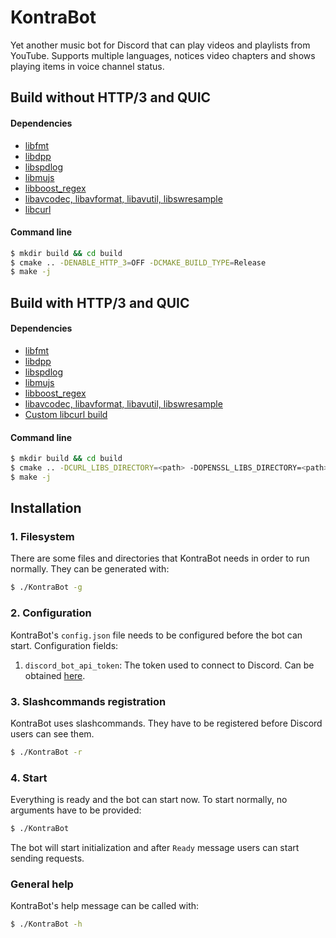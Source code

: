 # KontraBot
Yet another music bot for Discord that can play videos and playlists from YouTube.
Supports multiple languages, notices video chapters and shows playing items in voice channel status.

## Build without HTTP/3 and QUIC
#### Dependencies
* [libfmt](https://github.com/fmtlib/fmt)
* [libdpp](https://github.com/brainboxdotcc/DPP)
* [libspdlog](https://github.com/gabime/spdlog)
* [libmujs](https://github.com/ccxvii/mujs)
* [libboost_regex](https://github.com/boostorg/regex)
* [libavcodec, libavformat, libavutil, libswresample](https://github.com/FFmpeg/FFmpeg)
* [libcurl](https://github.com/curl/curl)
#### Command line
```sh
$ mkdir build && cd build
$ cmake .. -DENABLE_HTTP_3=OFF -DCMAKE_BUILD_TYPE=Release
$ make -j
```

## Build with HTTP/3 and QUIC
#### Dependencies
* [libfmt](https://github.com/fmtlib/fmt)
* [libdpp](https://github.com/brainboxdotcc/DPP)
* [libspdlog](https://github.com/gabime/spdlog)
* [libmujs](https://github.com/ccxvii/mujs)
* [libboost_regex](https://github.com/boostorg/regex)
* [libavcodec, libavformat, libavutil, libswresample](https://github.com/FFmpeg/FFmpeg)
* [Custom libcurl build](https://curl.se/docs/http3.html)
#### Command line
```sh
$ mkdir build && cd build
$ cmake .. -DCURL_LIBS_DIRECTORY=<path> -DOPENSSL_LIBS_DIRECTORY=<path> -DENABLE_HTTP_3=ON -DCMAKE_BUILD_TYPE=Release
$ make -j
```

## Installation
### 1. Filesystem
There are some files and directories that KontraBot needs in order to run normally. They can be generated with:
```sh
$ ./KontraBot -g
```

### 2. Configuration
KontraBot's `config.json` file needs to be configured before the bot can start. Configuration fields:
1. `discord_bot_api_token`: The token used to connect to Discord. Can be obtained [here](https://discord.com/developers/docs/quick-start/getting-started).

### 3. Slashcommands registration
KontraBot uses slashcommands. They have to be registered before Discord users can see them. 
```sh
$ ./KontraBot -r
```

### 4. Start
Everything is ready and the bot can start now. To start normally, no arguments have to be provided:
```sh
$ ./KontraBot
```
The bot will start initialization and after `Ready` message users can start sending requests.

### General help
KontraBot's help message can be called with:
```sh
$ ./KontraBot -h
```
